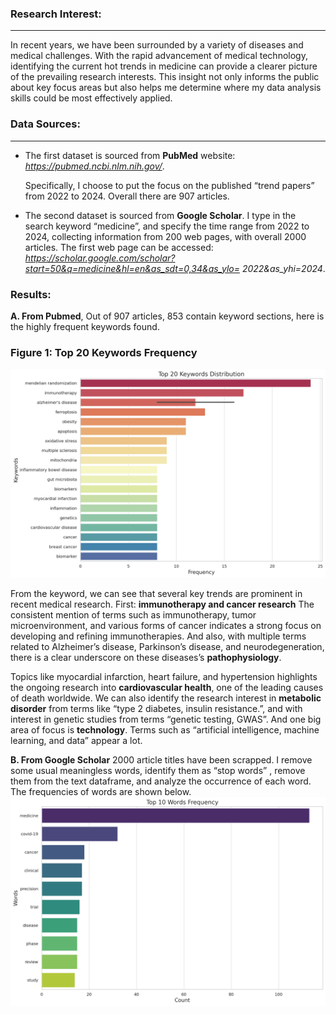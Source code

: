 ### Research Interest: 
***
In recent years, we have been surrounded by a variety of diseases and medical
challenges. With the rapid advancement of medical technology, identifying the current
hot trends in medicine can provide a clearer picture of the prevailing research interests.
This insight not only informs the public about key focus areas but also helps me
determine where my data analysis skills could be most effectively applied.

 ### Data Sources: 
 ***
- The first dataset is sourced from **PubMed** website: _https://pubmed.ncbi.nlm.nih.gov/_.
  
  Specifically, I choose to put the focus on the published “trend papers” from 2022 to
  2024. Overall there are 907 articles.
  
- The second dataset is sourced from **Google Scholar**. I type in the search keyword
  “medicine”, and specify the time range from 2022 to 2024, collecting information from
  200 web pages, with overall 2000 articles. The first web page can be accessed:
  _https://scholar.google.com/scholar?start=50&q=medicine&hl=en&as_sdt=0,34&as_ylo=
  2022&as_yhi=2024_.

 ### Results:
**A. From Pubmed**, Out of 907 articles, 853 contain keyword sections, here is the highly frequent keywords found.

 ### Figure 1: Top 20 Keywords Frequency

![Alt Text](figure/Figure2.png)

From the keyword, we can see that several key trends are prominent in recent medical research. 
First: **immunotherapy and cancer research**
The consistent mention of terms such as immunotherapy, tumor microenvironment, and various forms of cancer indicates a strong focus on developing and refining
immunotherapies. 
And also, with multiple terms related to Alzheimer’s disease, Parkinson’s
disease, and neurodegeneration, there is a clear underscore on these diseases’s **pathophysiology**.

Topics like myocardial infarction, heart failure, and hypertension highlights the
ongoing research into **cardiovascular health**, one of the leading causes of death worldwide. We
can also identify the research interest in **metabolic disorder** from terms like “type 2 diabetes,
insulin resistance.”, and with interest in genetic studies from terms “genetic testing, GWAS”. And
one big area of focus is **technology**. Terms such as “artificial intelligence, machine learning, and
data” appear a lot. 

**B. From Google Scholar**
2000 article titles have been scrapped. I remove some usual meaningless words, identify
them as “stop words” , remove them from the text dataframe, and analyze the
occurrence of each word. The frequencies of words are shown below. 
![Alt Text](figure/figure3.png)
 
